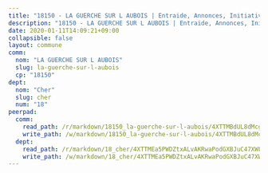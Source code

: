 ```yaml
---
title: "18150 - LA GUERCHE SUR L AUBOIS | Entraide, Annonces, Initiatives"
description: "18150 - LA GUERCHE SUR L AUBOIS | Entraide, Annonces, Initiatives"
date: 2020-01-11T14:09:21+09:00
collapsible: false
layout: commune
comm:
  nom: "LA GUERCHE SUR L AUBOIS"
  slug: la-guerche-sur-l-aubois
  cp: "18150"
dept:
  nom: "Cher"
  slug: cher
  num: "18"
peerpad:
  comm:
    read_path: /r/markdown/18150_la-guerche-sur-l-aubois/4XTTMBdUL8dMcgvbUYZ8psJdWV2T7ut2fQuQdM32emF5cN15x
    write_path: /w/markdown/18150_la-guerche-sur-l-aubois/4XTTMBdUL8dMcgvbUYZ8psJdWV2T7ut2fQuQdM32emF5cN15x-K3TgTvEeRs7RErC2q67SVG69b2iZJ8da8EST59y6Tioa1j33py7h7DRK6o5CXtmbkNngvat9piq1m5EuYU1NZuTYqHqR7zFa66ox1e4d2atywLJTZ7eH1p69PTAvEh9mBNUJEVeE
  dept:
    read_path: /r/markdown/18_cher/4XTTMEa5PWDZtxALvAKRwaPodGXBJuC47XWLMLZ5hCaMSik3w
    write_path: /w/markdown/18_cher/4XTTMEa5PWDZtxALvAKRwaPodGXBJuC47XWLMLZ5hCaMSik3w-K3TgTvT6tiupPRTeoV2zMggT6E77BmY6Zeeqwk1pvv6Bfo4GHKoyLD2hQDLMcNajnfixB5aDgngmFZba1jsFtXhXJhkZaMz5Fno5UjuUU6mkQFXv9cWu6FJLmGRziLMtgTSufDeD
---
```


